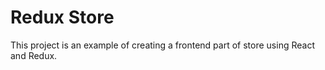 # Redux Store

This project is an example of creating a frontend part of store using React and Redux.

